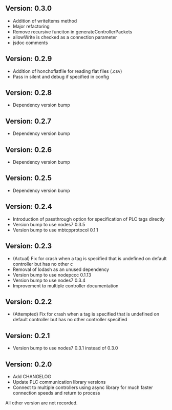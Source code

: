 Version: 0.3.0
--------------
- Addition of writeItems method
- Major refactoring
- Remove recursive funciton in generateControllerPackets
- allowWrite is checked as a connection parameter
- jsdoc comments

Version: 0.2.9
--------------
- Addition of honchoflatfile for reading flat files (.csv)
- Pass in silent and debug if specified in config

Version: 0.2.8
--------------
- Dependency version bump

Version: 0.2.7
--------------
- Dependency version bump

Version: 0.2.6
--------------
- Dependency version bump

Version: 0.2.5
--------------
- Dependency version bump

Version: 0.2.4
--------------
- Introduction of passthrough option for specification of PLC tags directly
- Version bump to use nodes7 0.3.5
- Version bump to use mbtcpprotocol 0.1.1

Version: 0.2.3
--------------
- (Actual) Fix for crash when a tag is specified that is undefined on default controller but has no other c
- Removal of lodash as an unused dependency
- Version bump to use nodepccc 0.1.13
- Version bump to use nodes7 0.3.4
- Improvement to multiple controller documentation

Version: 0.2.2
--------------
- (Attempted) Fix for crash when a tag is specified that is undefined on default controller but has no other controller specified

Version: 0.2.1
--------------
- Version bump to use nodes7 0.3.1 instead of 0.3.0

Version: 0.2.0
--------------
- Add CHANGELOG
- Update PLC communication library versions
- Connect to multiple controllers using async library for much faster connection speeds and return to process

All other version are not recorded.
